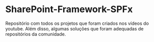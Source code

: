# SharePoint-Framework-SPFx
Repositório com todos os projetos que foram criados nos vídeos do youtube. Além disso, algumas soluções que foram adequadas de repositórios da comunidade.

